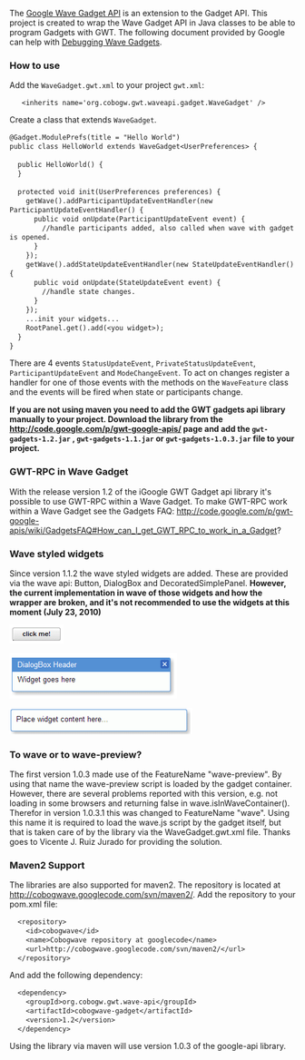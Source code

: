 The [Google Wave Gadget API](http://code.google.com/apis/wave/extensions/gadgets/reference.html) is an extension to the Gadget API. This project is created to wrap the Wave Gadget API in Java classes to be able to program Gadgets with GWT. The following document provided by Google can help with [Debugging Wave Gadgets](http://docs.google.com/View?id=dggjrx3s_166cfhms9gd).

### How to use ###

Add the `WaveGadget.gwt.xml` to your project `gwt.xml`:
```
   <inherits name='org.cobogw.gwt.waveapi.gadget.WaveGadget' />
```

Create a class that extends `WaveGadget`.

```
@Gadget.ModulePrefs(title = "Hello World")
public class HelloWorld extends WaveGadget<UserPreferences> {

  public HelloWorld() {
  }

  protected void init(UserPreferences preferences) {
    getWave().addParticipantUpdateEventHandler(new ParticipantUpdateEventHandler() {
      public void onUpdate(ParticipantUpdateEvent event) {
        //handle participants added, also called when wave with gadget is opened.
      }
    });
    getWave().addStateUpdateEventHandler(new StateUpdateEventHandler() {
      public void onUpdate(StateUpdateEvent event) {
        //handle state changes.
      }
    });
    ...init your widgets...
    RootPanel.get().add(<you widget>);
  }
}
```

There are 4 events `StatusUpdateEvent`, `PrivateStatusUpdateEvent`, `ParticipantUpdateEvent` and `ModeChangeEvent`. To act on changes register a handler for one of those events with the methods on the `WaveFeature` class and the events will be fired when state or participants change.

**If you are not using maven you need to add the GWT gadgets api library manually to your project. Download the library from the http://code.google.com/p/gwt-google-apis/ page and add the `gwt-gadgets-1.2.jar` , `gwt-gadgets-1.1.jar` or `gwt-gadgets-1.0.3.jar` file to your project.**

### GWT-RPC in Wave Gadget ###
With the release version 1.2 of the iGoogle GWT Gadget api library it's possible to use GWT-RPC within a Wave Gadget. To make GWT-RPC work within a Wave Gadget see the Gadgets FAQ: http://code.google.com/p/gwt-google-apis/wiki/GadgetsFAQ#How_can_I_get_GWT_RPC_to_work_in_a_Gadget?

### Wave styled widgets ###

Since version 1.1.2 the wave styled widgets are added. These are provided via the wave api: Button, DialogBox and DecoratedSimplePanel. **However, the current implementation in wave of those widgets and how the wrapper are broken, and it's not recommended to use the widgets at this moment (July 23, 2010)**

![button.png](https://raw.githubusercontent.com/Hilbrand/cobogwave/master/src/main/resources/org/cobogw/gwt/waveapi/gadget/client/ui/doc-files/button.png)

![dialogbox.png](https://raw.githubusercontent.com/Hilbrand/cobogwave/master/src/main/resources/org/cobogw/gwt/waveapi/gadget/client/ui/doc-files/dialogbox.png)

![decoratedsimplepanel.png](https://raw.githubusercontent.com/Hilbrand/cobogwave/master/src/main/resources/org/cobogw/gwt/waveapi/gadget/client/ui/doc-files/decoratedsimplepanel.png)

### To wave or to wave-preview? ###
The first version 1.0.3 made use of the FeatureName "wave-preview". By using that name the wave-preview script is loaded by the gadget container. However, there are several problems reported with this version, e.g. not loading in some browsers and returning false in wave.isInWaveContainer(). Therefor in version 1.0.3.1 this was changed to FeatureName "wave". Using this name it is required to load the wave.js script by the gadget itself, but that is taken care of by the library via the WaveGadget.gwt.xml file. Thanks goes to Vicente J. Ruiz Jurado for providing the solution.

### Maven2 Support ###

The libraries are also supported for maven2. The repository is located at http://cobogwave.googlecode.com/svn/maven2/. Add the repository to your pom.xml file:
```
  <repository>
    <id>cobogwave</id>
    <name>Cobogwave repository at googlecode</name>
    <url>http://cobogwave.googlecode.com/svn/maven2/</url>
  </repository>
```
And add the following dependency:
```
  <dependency>
    <groupId>org.cobogw.gwt.wave-api</groupId>
    <artifactId>cobogwave-gadget</artifactId>
    <version>1.2</version>
  </dependency>
```
Using the library via maven will use version 1.0.3 of the google-api library.
